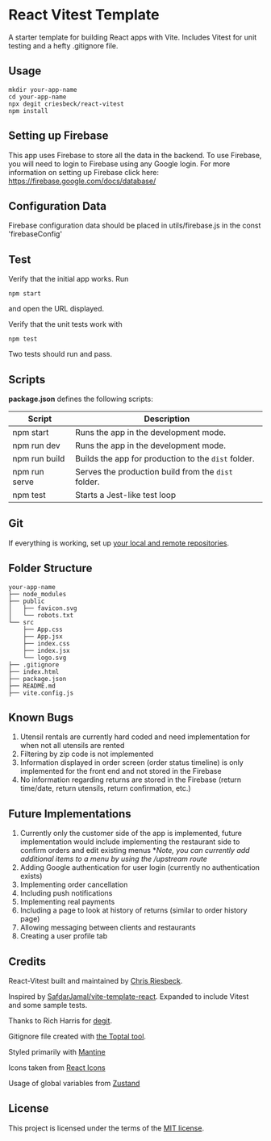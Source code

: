 # React Vitest Template

A starter template for building React apps with Vite. Includes Vitest for unit testing and
a hefty .gitignore file.

## Usage

```
mkdir your-app-name
cd your-app-name
npx degit criesbeck/react-vitest
npm install
```

## Setting up Firebase
This app uses Firebase to store all the data in the backend. To use Firebase, you will need to login to Firebase using any Google login. For more information on setting up Firebase click here: https://firebase.google.com/docs/database/

## Configuration Data
Firebase configuration data should be placed in utils/firebase.js in the const 'firebaseConfig'
 


## Test

Verify that the initial app works. Run

```
npm start
```

and open the URL displayed.

Verify that the unit tests work with

```
npm test
```

Two tests should run and pass. 

## Scripts

**package.json** defines the following scripts:

| Script         | Description                                         |
| -------------- | --------------------------------------------------- |
| npm start      | Runs the app in the development mode.               |
| npm run dev    | Runs the app in the development mode.               |
| npm run build  | Builds the app for production to the `dist` folder. |
| npm run serve  | Serves the production build from the `dist` folder. |
| npm test       | Starts a Jest-like test loop                        |


## Git

If everything is working, set up [your local and remote repositories](https://docs.github.com/en/get-started/importing-your-projects-to-github/importing-source-code-to-github/adding-locally-hosted-code-to-github#adding-a-local-repository-to-github-using-git).

## Folder Structure

```
your-app-name
├── node_modules
├── public
│   ├── favicon.svg
│   └── robots.txt
└── src
    ├── App.css
    ├── App.jsx
    ├── index.css
    ├── index.jsx
    └── logo.svg
├── .gitignore
├── index.html
├── package.json
├── README.md
├── vite.config.js
```

## Known Bugs
1. Utensil rentals are currently hard coded and need implementation for when not all utensils are rented
2. Filtering by zip code is not implemented
3. Information displayed in order screen (order status timeline) is only implemented for the front end and not stored in the Firebase
4. No information regarding returns are stored in the Firebase (return time/date, return utensils, return confirmation, etc.)

## Future Implementations
1. Currently only the customer side of the app is implemented, future implementation would include implementing the restaurant side to confirm orders and edit existing menus
    **Note, you can currently add additional items to a menu by using the /upstream route*
2. Adding Google authentication for user login (currently no authentication exists)
3. Implementing order cancellation
4. Including push notifications
5. Implementing real payments
6. Including a page to look at history of returns (similar to order history page)
7. Allowing messaging between clients and restaurants
8. Creating a user profile tab



## Credits

React-Vitest built and maintained by [Chris Riesbeck](https://github.com/criesbeck).

Inspired by [SafdarJamal/vite-template-react](https://github.com/SafdarJamal/vite-template-react).
Expanded to include Vitest and some sample tests.

Thanks to Rich Harris for [degit](https://www.npmjs.com/package/degit).

Gitignore file created with [the Toptal tool](https://www.toptal.com/developers/gitignore/api/react,firebase,visualstudiocode,macos,windows).

Styled primarily with [Mantine](https://mantine.dev/pages/getting-started/)

Icons taken from [React Icons](https://react-icons.github.io/react-icons/)

Usage of global variables from [Zustand](https://github.com/pmndrs/zustand)

## License

This project is licensed under the terms of the [MIT license](./LICENSE).